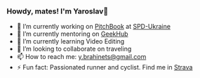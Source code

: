 ### Howdy, mates! I'm Yaroslav👋

- 🔭 I’m currently working on [PitchBook](https://pitchbook.com) at [SPD-Ukraine](https://spd-ukraine.com) 
- 🌱 I’m currently mentoring on [GeekHub](https://geekhub.ck.ua)
- 🌱 I’m currently learning Video Editing
- 👯 I’m looking to collaborate on traveling
- 📫 How to reach me: y.brahinets@gmail.com
- ⚡ Fun fact: Passionated runner and cyclist. Find me in [Strava](https://www.strava.com/athletes/ybrahinets)
